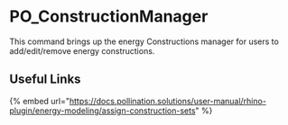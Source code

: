 # PO_ConstructionManager

This command brings up the energy Constructions manager for users to add/edit/remove energy constructions.

## Useful Links

{% embed url="https://docs.pollination.solutions/user-manual/rhino-plugin/energy-modeling/assign-construction-sets" %}

